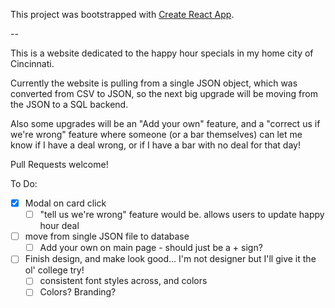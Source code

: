 This project was bootstrapped with [Create React App](https://github.com/facebookincubator/create-react-app).

--

This is a website dedicated to the happy hour specials in my home city of Cincinnati.

Currently the website is pulling from a single JSON object, which was converted from CSV to JSON, so the next big upgrade will be moving from the JSON to a SQL backend.

Also some upgrades will be an "Add your own" feature, and a "correct us if we're wrong" feature where someone (or a bar themselves) can let me know if I have a deal wrong, or if I have a bar with no deal for that day!

Pull Requests welcome!


To Do:
- [x] Modal on card click 
    - [ ] "tell us we're wrong" feature would be. allows users to update happy hour deal
- [ ] move from single JSON file to database
    - [ ] Add your own on main page - should just be a + sign?
- [ ] Finish design, and make look good... I'm not designer but I'll give it the ol' college try!
    - [ ] consistent font styles across, and colors
    - [ ] Colors? Branding?